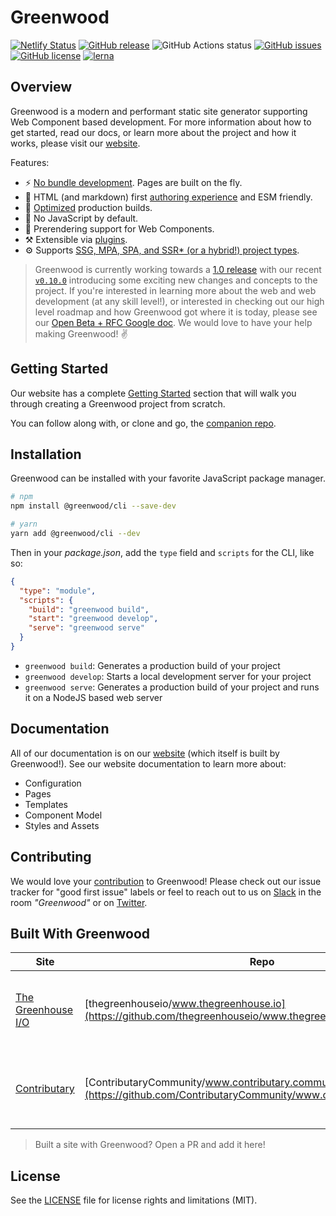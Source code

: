 # Greenwood
[![Netlify Status](https://api.netlify.com/api/v1/badges/6758148c-5c38-44d8-b908-ca0a1dad0f7c/deploy-status)](https://app.netlify.com/sites/elastic-blackwell-3aef44/deploys)
[![GitHub release](https://img.shields.io/github/tag/ProjectEvergreen/greenwood.svg)](https://github.com/ProjectEvergreen/greenwood/tags)
![GitHub Actions status](https://github.com/ProjectEvergreen/greenwood/workflows/Master%20Integration/badge.svg)
[![GitHub issues](https://img.shields.io/github/issues-pr-raw/ProjectEvergreen/greenwood.svg)](https://github.com/ProjectEvergreen/greenwood/issues)
[![GitHub license](https://img.shields.io/badge/license-MIT-blue.svg)](https://raw.githubusercontent.com/ProjectEvergreen/greenwood/master/LICENSE.md)
[![lerna](https://img.shields.io/badge/maintained%20with-lerna-cc00ff.svg)](https://lerna.js.org/)

## Overview
Greenwood is a modern and performant static site generator supporting Web Component based development.  For more information about how to get started, read our docs, or learn more about the project and how it works, please visit our [website](https://www.greenwoodjs.io/).

Features:
- ⚡ [No bundle development](https://www.greenwoodjs.io/about/how-it-works/). Pages are built on the fly.
- 📝 HTML (and markdown) first [authoring experience](https://www.greenwoodjs.io/docs/layouts/) and ESM friendly.
- 🎁 [Optimized](https://www.greenwoodjs.io/docs/configuration/#optimization) production builds.
- 🚫 No JavaScript by default.
- 📖 Prerendering support for Web Components.
- ⚒️ Extensible via [plugins](https://www.greenwoodjs.io/plugins/).
- ⚙️ Supports [SSG, MPA, SPA, and SSR* (or a hybrid!) project types](https://www.greenwoodjs.io/docs/configuration/#mode).

> Greenwood is currently working towards a [1.0 release](https://github.com/ProjectEvergreen/greenwood/milestone/3) with our recent [`v0.10.0`](https://github.com/ProjectEvergreen/greenwood/releases/tag/v0.10.0) introducing some exciting new changes and concepts  to the project.  If you're interested in learning more about the web and web development (at any skill level!), or interested in checking out our high level roadmap and how Greenwood got where it is today, please see our [Open Beta + RFC Google doc](https://docs.google.com/document/d/1MwDkszKvq81QgIYa8utJgyUgSpLZQx9eKCWjIikvfHU/).  We would love to have your help making Greenwood! ✌️

## Getting Started
Our website has a complete [Getting Started](http://www.greenwoodjs.io/getting-started) section that will walk you through creating a Greenwood project from scratch.

You can follow along with, or clone and go, the [companion repo](https://github.com/ProjectEvergreen/greenwood-getting-started).

## Installation
Greenwood can be installed with your favorite JavaScript package manager.
```bash
# npm
npm install @greenwood/cli --save-dev

# yarn
yarn add @greenwood/cli --dev
```

Then in your _package.json_, add the `type` field and `scripts` for the CLI, like so:
```json
{
  "type": "module",
  "scripts": {
    "build": "greenwood build",
    "start": "greenwood develop",
    "serve": "greenwood serve"
  }
}
```

- `greenwood build`: Generates a production build of your project
- `greenwood develop`: Starts a local development server for your project
- `greenwood serve`: Generates a production build of your project and runs it on a NodeJS based web server

## Documentation
All of our documentation is on our [website](https://www.greenwoodjs.io/) (which itself is built by Greenwood!).  See our website documentation to learn more about:
- Configuration
- Pages
- Templates
- Component Model
- Styles and Assets

## Contributing
We would love your [contribution](.github/CONTRIBUTING.md) to Greenwood!  Please check out our issue tracker for "good first issue" labels or feel to reach out to us on [Slack](https://join.slack.com/t/thegreenhouseio/shared_invite/enQtMzcyMzE2Mjk1MjgwLTU5YmM1MDJiMTg0ODk4MjA4NzUwNWFmZmMxNDY5MTcwM2I0MjYxN2VhOTEwNDU2YWQwOWQzZmY1YzY4MWRlOGI) in the room _"Greenwood"_ or on [Twitter](https://twitter.com/PrjEvergreen).

## Built With Greenwood
| Site  | Repo  | Project Details  |
|---|---|---|
| [The Greenhouse I/O](https://www.thegreenhouse.io/)  | [thegreenhouseio/www.thegreenhouse.io](https://github.com/thegreenhouseio/www.thegreenhouse.io)  | Personal portfolio / blog website for @thescientist13 (Greenwood maintainer). |
| [Contributary](https://www.contributary.community/)  | [ContributaryCommunity/www.contributary.community](https://github.com/ContributaryCommunity/www.contributary.community)  | A website (SPA) for browsing open source projects that are looking for contributions. |

> Built a site with Greenwood?  Open a PR and add it here!

## License
See the [LICENSE](LICENSE.md) file for license rights and limitations (MIT).